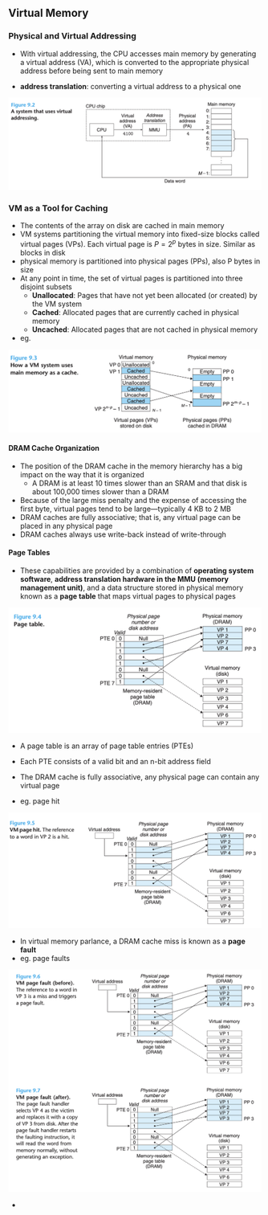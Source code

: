 ## Virtual Memory

### Physical and Virtual Addressing

- With virtual addressing, the CPU accesses main memory by generating a virtual address (VA), which is converted to the appropriate physical address before being sent to main memory

- **address translation**: converting a virtual address to a physical one

![](./a_system_that_use_virtual_memory.png)

### VM as a Tool for Caching

- The contents of the array on disk are cached in main memory
- VM systems partitioning the virtual memory into fixed-size blocks called virtual pages (VPs). Each virtual page is $P = 2^{p}$ bytes in size. Similar as blocks in disk
- physical memory is partitioned into physical pages (PPs), also P bytes in size
- At any point in time, the set of virtual pages is partitioned into three disjoint subsets
  - **Unallocated**: Pages that have not yet been allocated (or created) by the VM system
  - **Cached**: Allocated pages that are currently cached in physical memory
  - **Uncached**: Allocated pages that are not cached in physical memory
- eg.

![](./vm_system_use_main_memory_as_cache.png)

#### DRAM Cache Organization

- The position of the DRAM cache in the memory hierarchy has a big impact on the way that it is organized
  - A DRAM is at least 10 times slower than an SRAM and that disk is about 100,000 times slower than a DRAM
- Because of the large miss penalty and the expense of accessing the first byte, virtual pages tend to be large—typically 4 KB to 2 MB
- DRAM caches are fully associative; that is, any virtual page can be placed in any physical page
- DRAM caches always use write-back instead of write-through

#### Page Tables

- These capabilities are provided by a combination of **operating system software**, **address translation hardware in the MMU (memory management unit)**, and a data structure stored in physical memory known as a **page table** that maps virtual pages to physical pages

![](./page_table.png)

- A page table is an array of page table entries (PTEs)
- Each PTE consists of a valid bit and an n-bit address field
- The DRAM cache is fully associative, any physical page can contain any virtual page

- eg. page hit

![](./vm_page_hit.png)

- In virtual memory parlance, a DRAM cache miss is known as a **page fault**
- eg. page faults

![](./vm_page_fault.png)

- 